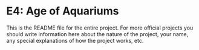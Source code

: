 # E4: Age of Aquariums

This is the README file for the entire project. For more official projects you should write information here about the nature of the project, your name, any special explanations of how the project works, etc.
